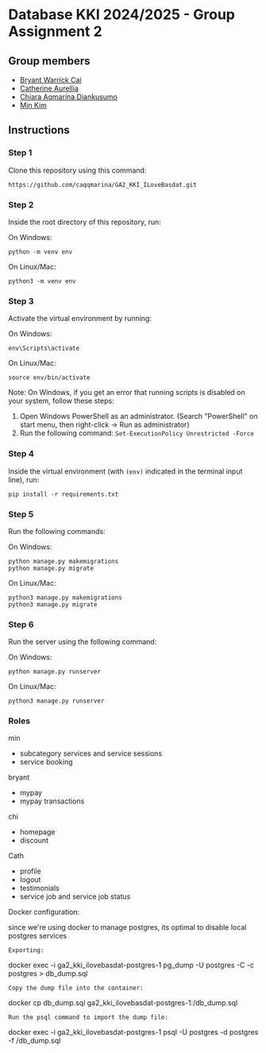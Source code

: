 # Database KKI 2024/2025 - Group Assignment 2
## Group members
* [Bryant Warrick Cai](https://github.com/bryantwarrickcai)
* [Catherine Aurellia](https://github.com/neaurellia)
* [Chiara Aqmarina Diankusumo](https://github.com/caqqmarina)
* [Min Kim](https://github.com/wuyu0107)

## Instructions
### Step 1
Clone this repository using this command:
```
https://github.com/caqqmarina/GA2_KKI_ILoveBasdat.git
```

### Step 2
Inside the root directory of this repository, run:

On Windows:
```
python -m venv env
```

On Linux/Mac:
```
python3 -m venv env
```

### Step 3
Activate the virtual environment by running:

On Windows:
```
env\Scripts\activate
```

On Linux/Mac:
```
source env/bin/activate
```

Note: On Windows, if you get an error that running scripts is disabled on your system, follow these steps:
1. Open Windows PowerShell as an administrator. (Search "PowerShell" on start menu, then right-click -> Run as administrator)
2. Run the following command: `Set-ExecutionPolicy Unrestricted -Force`

### Step 4
Inside the virtual environment (with `(env)` indicated in the terminal input line), run:
```
pip install -r requirements.txt
```

### Step 5
Run the following commands:

On Windows:
```
python manage.py makemigrations
python manage.py migrate
```

On Linux/Mac:
```
python3 manage.py makemigrations
python3 manage.py migrate
```

### Step 6
Run the server using the following command:

On Windows:
```
python manage.py runserver
```

On Linux/Mac:
```
python3 manage.py runserver

```

### Roles

min
- subcategory services and service sessions
- service booking

bryant
- mypay
- mypay transactions

chi
- homepage
- discount

Cath
- profile
- logout
- testimonials
- service job and service job status


Docker configuration:

since we're using docker to manage postgres, its optimal to disable local postgres services

``Exporting:``

docker exec -i ga2_kki_ilovebasdat-postgres-1 pg_dump -U postgres -C -c postgres > db_dump.sql

``Copy the dump file into the container:``

docker cp db_dump.sql ga2_kki_ilovebasdat-postgres-1:/db_dump.sql

``Run the psql command to import the dump file:``

docker exec -i ga2_kki_ilovebasdat-postgres-1 psql -U postgres -d postgres -f /db_dump.sql